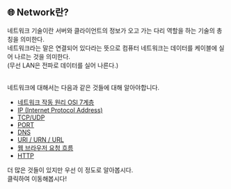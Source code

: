## 🌐 Network란?

네트워크 기술이란 서버와 클라이언트의 정보가 오고 가는 다리 역할을 하는 기술의 총칭을 의미한다. <br />
네트워크라는 말은 연결되어 있다라는 뜻으로 컴퓨터 네트워크는 데이터를 케이블에 실어 나르는 것을 의미한다.<br />
(무선 LAN은 전파로 데이터를 실어 나른다.)<br />
<br />

네트워크에 대해서는 다음과 같은 것들에 대해 알아야합니다.

-   [네트워크 작동 원리 OSI 7계층](https://github.com/jinah95/Frontend-Interview/blob/f747974244d444436c45cb81485ac5ca4023d21a/Network/OSI%207%EA%B3%84%EC%B8%B5.md)
-   [IP (Internet Protocol Address)](https://github.com/jinah95/Frontend-Interview/blob/main/Network/IP.md)
-   [TCP/UDP](https://github.com/jinah95/Frontend-Interview/blob/main/Network/TCP%26UDP.md)
-   [PORT](https://github.com/jinah95/Frontend-Interview/blob/main/Network/PORT.md)
-   [DNS](https://github.com/jinah95/Frontend-Interview/blob/main/Network/DNS.md)
-   [URI / URN / URL](https://github.com/jinah95/Frontend-Interview/blob/main/Network/URI%26URN%26URL.md)
-   [웹 브라우저 요청 흐름](https://github.com/jinah95/Frontend-Interview/blob/main/Network/7.%EC%9B%B9%EB%B8%8C%EB%9D%BC%EC%9A%B0%EC%A0%80%EC%9A%94%EC%B2%AD%ED%9D%90%EB%A6%84.md)
-   [HTTP](https://github.com/jinah95/Frontend-Interview/blob/main/Network/8.HTTP.md)

더 많은 것들이 있지만 우선 이 정도로 알아봅시다. <br />
클릭하여 이동해봅시다!
